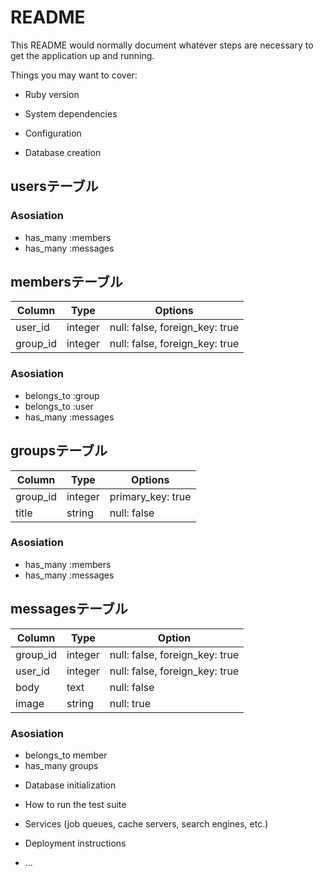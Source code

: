 # README

This README would normally document whatever steps are necessary to get the
application up and running.

Things you may want to cover:

* Ruby version

* System dependencies

* Configuration

* Database creation

## usersテーブル

### Asosiation
- has_many :members
- has_many :messages

## membersテーブル

|Column|Type|Options|
|------|----|-------|
|user_id|integer|null: false, foreign_key: true|
|group_id|integer|null: false, foreign_key: true|

### Asosiation
- belongs_to :group
- belongs_to :user
- has_many :messages

##  groupsテーブル

|Column|Type|Options|
|------|----|-------|
|group_id|integer|primary_key: true|
|title|string|null: false|

### Asosiation
- has_many :members
- has_many :messages

## messagesテーブル
|Column|Type|Option|
|------|----|------|
|group_id|integer|null: false, foreign_key: true|
|user_id|integer|null: false, foreign_key: true|
|body|text|null: false|
|image|string|null: true|

### Asosiation
- belongs_to member
- has_many groups



* Database initialization

* How to run the test suite

* Services (job queues, cache servers, search engines, etc.)

* Deployment instructions

* ...
